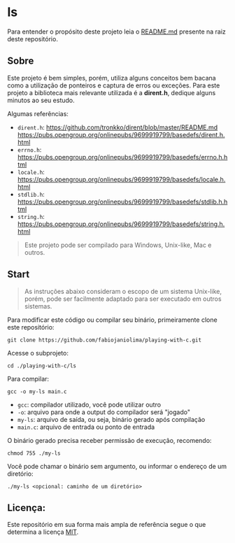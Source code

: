 # ls

Para entender o propósito deste projeto leia o [README.md]((https://github.com/fabiojaniolima/playing-with-c/blob/master/README.md)) presente na raiz deste repositório.

## Sobre

Este projeto é bem simples, porém, utiliza alguns conceitos bem bacana como a utilização de ponteiros e captura de erros ou exceções. Para este projeto a biblioteca mais relevante utilizada é a **dirent.h**, dedique alguns minutos ao seu estudo.

Algumas referências:
- `dirent.h`: https://github.com/tronkko/dirent/blob/master/README.md https://pubs.opengroup.org/onlinepubs/9699919799/basedefs/dirent.h.html
- `errno.h`: https://pubs.opengroup.org/onlinepubs/9699919799/basedefs/errno.h.html
- `locale.h`: https://pubs.opengroup.org/onlinepubs/9699919799/basedefs/locale.h.html
- `stdlib.h`: https://pubs.opengroup.org/onlinepubs/9699919799/basedefs/stdlib.h.html
- `string.h`: https://pubs.opengroup.org/onlinepubs/9699919799/basedefs/string.h.html

> Este projeto pode ser compilado para Windows, Unix-like, Mac e outros.

## Start

> As instruções abaixo consideram o escopo de um sistema Unix-like, porém, pode ser facilmente adaptado para ser executado em outros sistemas.

Para modificar este código ou compilar seu binário, primeiramente clone este repositório:
```
git clone https://github.com/fabiojaniolima/playing-with-c.git
```

Acesse o subprojeto:
```
cd ./playing-with-c/ls
```

Para compilar:
```
gcc -o my-ls main.c
```
- `gcc`: compilador utilizado, você pode utilizar outro
- `-o`: arquivo para onde a output do compilador será "jogado"
- `my-ls`: arquivo de saída, ou seja, binário gerado após compilação
- `main.c`: arquivo de entrada ou ponto de entrada

O binário gerado precisa receber permissão de execução, recomendo:
```
chmod 755 ./my-ls
```

Você pode chamar o binário sem argumento, ou informar o endereço de um diretório:
```
./my-ls <opcional: caminho de um diretório>
```

## Licença:

Este repositório em sua forma mais ampla de referência segue o que determina a licença [MIT](https://github.com/fabiojaniolima/playing-with-c/blob/master/LICENSE).
